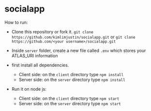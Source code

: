 # socialapp

How to run:
- Clone this repository or fork it.
  `git clone https://github.com/kimlimjustin/socialapp.git` or `git clone https://github.com/<your username>/socialapp.git`
 
- Inside `server` folder, create a new file called `.env` which stores your ATLAS_URI information

- first install all dependencies.
  - Client side:
    on the `client` directory type `npm install`
  - Server side:
    on the `server` directory type `npm install`
    
- Run it on node js:
  - Client side:
    on the `client` directory type `npm start`
  - Server side:
    on the `server` directory type `npm start`
